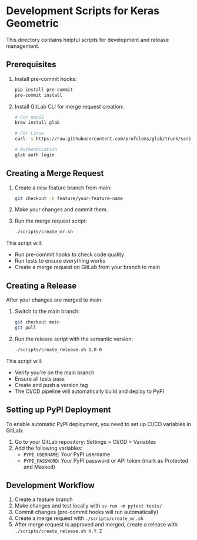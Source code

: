 # Development Scripts for Keras Geometric

This directory contains helpful scripts for development and release management.

## Prerequisites

1. Install pre-commit hooks:
   ```bash
   pip install pre-commit
   pre-commit install
   ```

2. Install GitLab CLI for merge request creation:
   ```bash
   # For macOS
   brew install glab

   # For Linux
   curl -s https://raw.githubusercontent.com/profclems/glab/trunk/scripts/install.sh | sudo bash

   # Authentication
   glab auth login
   ```

## Creating a Merge Request

1. Create a new feature branch from main:
   ```bash
   git checkout -b feature/your-feature-name
   ```

2. Make your changes and commit them.

3. Run the merge request script:
   ```bash
   ./scripts/create_mr.sh
   ```

This script will:
- Run pre-commit hooks to check code quality
- Run tests to ensure everything works
- Create a merge request on GitLab from your branch to main

## Creating a Release

After your changes are merged to main:

1. Switch to the main branch:
   ```bash
   git checkout main
   git pull
   ```

2. Run the release script with the semantic version:
   ```bash
   ./scripts/create_release.sh 1.0.0
   ```

This script will:
- Verify you're on the main branch
- Ensure all tests pass
- Create and push a version tag
- The CI/CD pipeline will automatically build and deploy to PyPI

## Setting up PyPI Deployment

To enable automatic PyPI deployment, you need to set up CI/CD variables in GitLab:

1. Go to your GitLab repository: Settings > CI/CD > Variables
2. Add the following variables:
   - `PYPI_USERNAME`: Your PyPI username
   - `PYPI_PASSWORD`: Your PyPI password or API token (mark as Protected and Masked)

## Development Workflow

1. Create a feature branch
2. Make changes and test locally with `uv run -m pytest tests/`
3. Commit changes (pre-commit hooks will run automatically)
4. Create a merge request with `./scripts/create_mr.sh`
5. After merge request is approved and merged, create a release with `./scripts/create_release.sh X.Y.Z`

